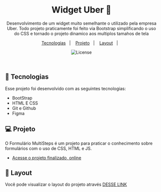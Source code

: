 <h1 align="center"> Widget Uber 📱 </h1>

<p align="center">
Desenvolvimento de um widget muito semelhante o utilizado pela empresa Uber. Todo projeto praticamente foi feito via Bootstrap simplificando o uso do CSS e tornado o projeto dinamico aos multiplos tamahos de tela
 <br/>


<p align="center">
  <a href="#-tecnologias">Tecnologias</a>&nbsp;&nbsp;&nbsp;|&nbsp;&nbsp;&nbsp;
  <a href="#-projeto">Projeto</a>&nbsp;&nbsp;&nbsp;|&nbsp;&nbsp;&nbsp;
  <a href="#-layout">Layout</a>&nbsp;&nbsp;&nbsp;|&nbsp;&nbsp;&nbsp;
  
</p>

<p align="center">
  <img alt="License" src="./imgs/Purple Playful Fun Youtube Thumbnail.png">
</p>

<br>



## 🚀 Tecnologias

Esse projeto foi desenvolvido com as seguintes tecnologias:

- BootStrap
- HTML E CSS
- Git e Github
- Figma

## 💻 Projeto

O Formulário MultiSteps é um projeto para praticar o conhecimento sobre formulários com o uso de CSS, HTML e JS.
- [Acesse o projeto finalizado, online](https://p4peldebala.github.io/Bootstrap_Uber_Widget/)


## 🔖 Layout

Você pode visualizar o layout do projeto através [DESSE LINK](https://www.figma.com/file/HL9ZvpsvliYL3uYC4qYHlV/Widget-de-Transporte-•-Desafio-19-(Community)?node-id=401%3A4&mode=dev)